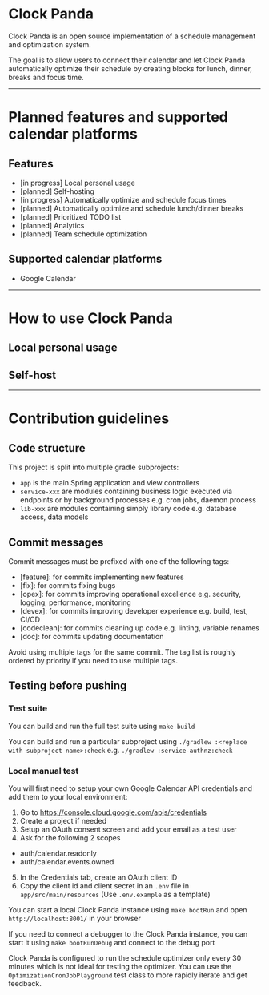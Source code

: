 # Clock Panda
Clock Panda is an open source implementation of a schedule management and optimization system.

The goal is to allow users to connect their calendar and let Clock Panda automatically optimize their schedule by creating blocks for lunch, dinner, breaks and focus time.

---
# Planned features and supported calendar platforms
## Features
- [in progress] Local personal usage
- [planned] Self-hosting
- [in progress] Automatically optimize and schedule focus times
- [planned] Automatically optimize and schedule lunch/dinner breaks
- [planned] Prioritized TODO list
- [planned] Analytics
- [planned] Team schedule optimization

## Supported calendar platforms
- Google Calendar

---
# How to use Clock Panda
## Local personal usage

## Self-host

---
# Contribution guidelines
## Code structure
This project is split into multiple gradle subprojects:
- `app` is the main Spring application and view controllers
- `service-xxx` are modules containing business logic executed via endpoints or by background processes e.g. cron jobs, daemon process
- `lib-xxx` are modules containing simply library code e.g. database access, data models
## Commit messages
Commit messages must be prefixed with one of the following tags:
- [feature]: for commits implementing new features
- [fix]: for commits fixing bugs
- [opex]: for commits improving operational excellence e.g. security, logging, performance, monitoring
- [devex]: for commits improving developer experience e.g. build, test, CI/CD
- [codeclean]: for commits cleaning up code e.g. linting, variable renames
- [doc]: for commits updating documentation

Avoid using multiple tags for the same commit. The tag list is roughly ordered by priority if you need to use multiple tags.
## Testing before pushing
### Test suite
You can build and run the full test suite using `make build`

You can build and run a particular subproject using `./gradlew :<replace with subproject name>:check` e.g. `./gradlew :service-authnz:check`
### Local manual test
You will first need to setup your own Google Calendar API credentials and add them to your local environment:
1. Go to https://console.cloud.google.com/apis/credentials
2. Create a project if needed
3. Setup an OAuth consent screen and add your email as a test user
4. Ask for the following 2 scopes 
 - auth/calendar.readonly
 - auth/calendar.events.owned
5. In the Credentials tab, create an OAuth client ID
6. Copy the client id and client secret in an `.env` file in `app/src/main/resources` (Use `.env.example` as a template)

You can start a local Clock Panda instance using `make bootRun` and open `http://localhost:8001/` in your browser

If you need to connect a debugger to the Clock Panda instance, you can start it using `make bootRunDebug` and connect to the debug port

Clock Panda is configured to run the schedule optimizer only every 30 minutes which is not ideal for testing the optimizer. 
You can use the `OptimizationCronJobPlayground` test class to more rapidly iterate and get feedback. 
